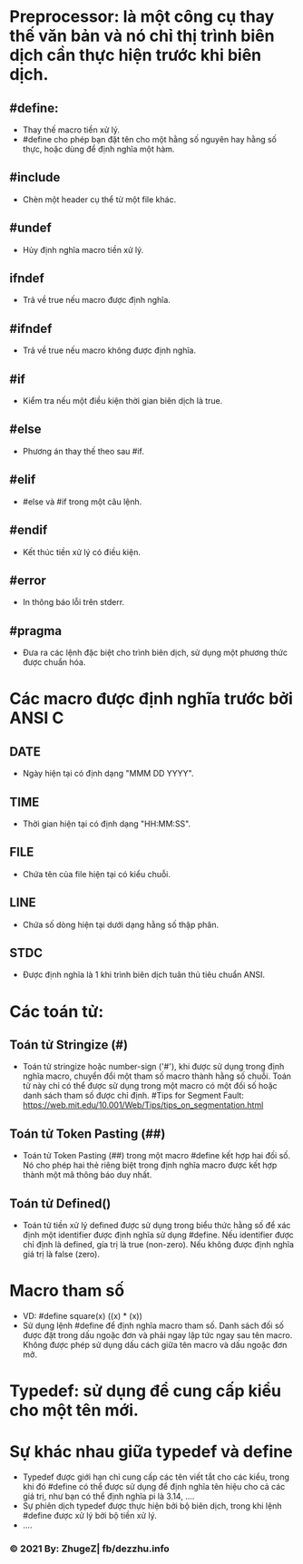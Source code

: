 # Preprocessor: là một công cụ thay thế văn bản và nó chỉ thị trình biên dịch cần thực hiện trước khi biên dịch.
## #define: 
- Thay thế macro tiền xử lý.
- #define  cho phép bạn đặt tên cho một hằng số nguyên hay hằng số thực, hoặc dùng để  định nghĩa một hàm.
## #include
- Chèn một header cụ thể từ một file khác.
## #undef
- Hủy định nghĩa macro tiền xử lý.
## ifndef
- Trả về true nếu macro được định nghĩa.
## #ifndef
- Trả về true nếu macro không được định nghĩa.
## #if
- Kiểm tra nếu một điều kiện thời gian biên dịch là true.
## #else
- Phương án thay thế theo sau #if.
## #elif
- #else và #if trong một câu lệnh.
## #endif
- Kết thúc tiền xử lý có điều kiện.
## #error
- In thông báo lỗi trên stderr.
## #pragma
- Đưa ra các lệnh đặc biệt cho trình biên dịch, sử dụng một phương thức được chuẩn hóa.
# Các macro được định nghĩa trước bởi ANSI C
## __DATE__
- Ngày hiện tại có định dạng "MMM DD YYYY". 
## __TIME__
- Thời gian hiện tại có định dạng "HH:MM:SS".
## __FILE__
- Chứa tên của file hiện tại có kiểu chuỗi.
## __LINE__
- Chứa số dòng hiện tại dưới dạng hằng số thập phân.
## __STDC__
- Được định nghĩa là 1 khi trình biên dịch tuân thủ tiêu chuẩn ANSI.
# Các toán tử: 
## Toán  tử Stringize (#)
- Toán tử stringize hoặc number-sign ('#'), khi được sử dụng trong định nghĩa macro, chuyển đổi một tham số macro thành hằng số chuỗi. Toán tử này chỉ có thể được sử dụng trong một macro có một đối số hoặc danh sách tham số được chỉ định.
#Tips for Segment Fault: https://web.mit.edu/10.001/Web/Tips/tips_on_segmentation.html
## Toán tử Token Pasting (##)
- Toán tử Token Pasting (##) trong một macro #define kết hợp hai đối số. Nó cho phép hai thẻ riêng biệt trong định nghĩa macro được kết hợp thành một mã thông báo duy nhất. 
## Toán tử Defined()
- Toán tử tiền xử lý defined được sử dụng trong biểu thức hằng số để xác định một identifier được định nghĩa sử dụng #define. Nếu identifier được chỉ định là defined, gía trị là true (non-zero). Nếu không được định nghĩa giá trị là false (zero). 
# Macro tham số
- VD: #define square(x) ((x) * (x))
- Sử dụng lệnh #define để định nghĩa macro tham số. Danh sách đối số được đặt trong dấu ngoặc đơn và phải ngay lập tức ngay sau tên macro. Không được phép sử dụng dấu cách giữa tên macro và dấu ngoặc đơn mở. 

# Typedef: sử dụng để cung cấp kiểu cho một tên mới.
# Sự khác nhau giữa typedef và define
- Typedef được giới hạn chỉ cung cấp các tên viết tắt cho các kiểu, trong khi đó #define có thể được sử dụng để định nghĩa tên hiệu cho cả các giá trị, như bạn có thể định nghĩa pi là 3.14, ….
- Sự phiên dịch typedef được thực hiện bởi bộ biên dịch, trong khi lệnh #define được xử lý bởi bộ tiền xử lý.
- ....
### © 2021 By: ZhugeZ| fb/dezzhu.info

